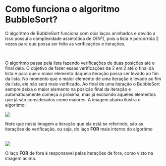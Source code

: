 <h1>Como funciona o algoritmo BubbleSort? </h1>
<p>O algoritmo de BubbleSort funciona com dois laços aninhados e devido a isso possui a complexidade assintótica de O(N²), pois a lista é porcorrida 2 vezes para que possa ser feito as verificações e iterações.</p><br>
<p>O algoritmo passa pela lista fazendo verificações de duas posições até o final dela. O objetivo de fazer essas verificações de 2 em 2 até o final da lista é para que o maior
elemento daquela iteração possa ser levado ao fim da lista. No momento que o maior elemento de uma iteração é levado ao fim da lista, ele não será mais verificado. Ao final de uma iteração o BubbleSort sempre deixa o maior elemento na posição final da iteração e automaticamente começa a próxima, mas já excluindo aqueles elementos que já são considerados como maiores. A imagem abaixo ilustra o algoritmo:</p>
<img src='https://user-images.githubusercontent.com/65437607/112512326-08e5d400-8d72-11eb-8986-5dc8e73813c0.png'><br>
<p>Note que nesta imagem a iteração que ela está se referindo, são as iterações de verificação, ou seja, do laço <strong>FOR</strong> mais interno do algoritmo</p>

<br>
<img src='https://user-images.githubusercontent.com/65437607/112514007-a55ca600-8d73-11eb-9132-28813516ff91.png'>
<p>O laço <strong>FOR</strong> de fora é responsavel pelas iterações de fora, como visto na imagem acima. </p>
